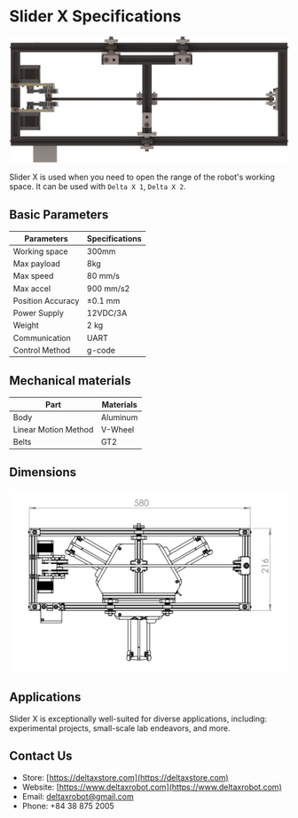 # Slider X Specifications

![slider_x](https://raw.githubusercontent.com/deltaxrobot/Delta-X-Docs/master/docs/images/slider.png)

Slider X is used when you need to open the range of the robot's working space. It can be used with `Delta X 1`, `Delta X 2`.

## Basic Parameters

|Parameters                   | Specifications      |
|-----------------------------|---------------------|
|Working space                |300mm                |
|Max payload                  |8kg                  |
|Max speed                    |80 mm/s              |
|Max accel                    |900 mm/s2            |
|Position Accuracy            |±0.1 mm              |
|Power Supply                 |12VDC/3A             |
|Weight                       |2 kg                 |
|Communication                |UART                 |
|Control Method               |g-code               |

## Mechanical materials

|Part                         | Materials           |
|-----------------------------|---------------------|
|Body                         |Aluminum             |
|Linear Motion Method         |V-Wheel              |
|Belts                        |GT2                  |

## Dimensions

![slider_x_dims](https://raw.githubusercontent.com/deltaxrobot/Delta-X-Docs/master/docs/images/slider_x_dimensions.png)

## Applications

Slider X is exceptionally well-suited for diverse applications, including: experimental projects, small-scale lab endeavors, and more.

## Contact Us

- Store: [https://deltaxstore.com](https://deltaxstore.com)
- Website: [https://www.deltaxrobot.com](https://www.deltaxrobot.com)
- Email: [deltaxrobot@gmail.com](mailto:deltaxrobot@gmail.com)
- Phone: +84 38 875 2005
